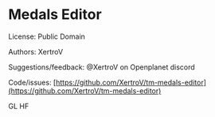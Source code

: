 # Medals Editor

License: Public Domain

Authors: XertroV

Suggestions/feedback: @XertroV on Openplanet discord

Code/issues: [https://github.com/XertroV/tm-medals-editor](https://github.com/XertroV/tm-medals-editor)

GL HF
